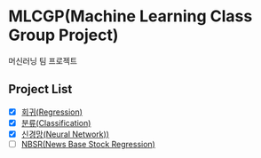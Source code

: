 # MLCGP(Machine Learning Class Group Project)

머신러닝 팀 프로젝트

## Project List

-   [x] [회귀(Regression)](https://github.com/jaehyuenjung/MLCGP/commit/93f4ca5cb3484bf6fa2e5045bf505437f26df83a)
-   [x] [분류(Classification)](https://github.com/jaehyuenjung/MLCGP/commit/f868e5733c3d03d3b5ff4a2f9fcf718dfcd55ed2)
-   [x] [신경망(Neural Network))](https://github.com/jaehyuenjung/MLCGP/commit/a865a593f4d50be4ba79f3e2fbff785949b36725)
-   [ ] [NBSR(News Base Stock Regression)]()
